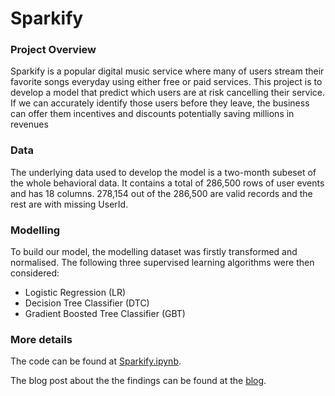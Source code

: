 # Sparkify
### Project Overview
Sparkify is a popular digital music service where many of users stream their favorite songs everyday using either free or paid services. This project is to develop a model that predict which users are at risk cancelling their service. If we can accurately identify those users before they leave, the business can offer them incentives and discounts potentially saving millions in revenues

### Data
The underlying data used to develop the model is a two-month subeset of the whole behavioral data. It contains a total of 286,500 rows of user events and has 18 columns. 278,154 out of the 286,500 are valid records and the rest are with missing UserId.

### Modelling
To build our model, the modelling dataset was firstly transformed and normalised. The following three supervised learning algorithms were then considered:
- Logistic Regression (LR)
- Decision Tree Classifier (DTC)
- Gradient Boosted Tree Classifier (GBT)

### More details
The code can be found at [Sparkify.ipynb](Sparkify.ipynb).

The blog post about the the findings can be found at the [blog](https://tracyh0407.github.io/Sparkify---Blog/).
